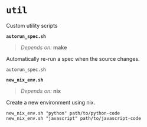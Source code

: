 # `util`

Custom utility scripts


**`autorun_spec.sh`**

> _Depends on:_ **make**

Automatically re-run a spec when the source changes.

    autorun_spec.sh

**`new_nix_env.sh`**

> _Depends on:_ **nix**

Create a new environment using nix.

    new_nix_env.sh "python" path/to/python-code
    new_nix_env.sh "javascript" path/to/javascript-code


